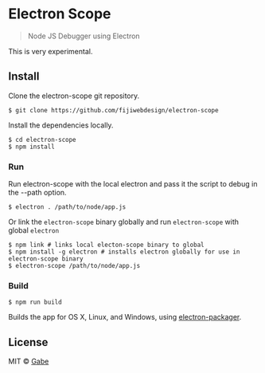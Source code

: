 # Electron Scope

> Node JS Debugger using Electron

This is very experimental. 

## Install

Clone the electron-scope git repository.

```
$ git clone https://github.com/fijiwebdesign/electron-scope
```

Install the dependencies locally.
```
$ cd electron-scope
$ npm install
```

### Run

Run electron-scope with the local electron and pass it the script to debug in the --path option.

```
$ electron . /path/to/node/app.js
```

Or link the `electron-scope` binary globally and run `electron-scope` with global `electron`

```
$ npm link # links local electon-scope binary to global
$ npm install -g electron # installs electron globally for use in electron-scope binary
$ electron-scope /path/to/node/app.js
```

### Build

```
$ npm run build
```

Builds the app for OS X, Linux, and Windows, using [electron-packager](https://github.com/electron-userland/electron-packager).


## License

MIT © [Gabe](http://fijiwebdesign.com)
